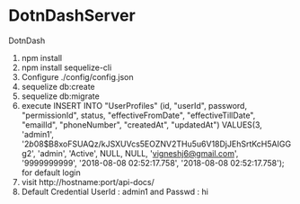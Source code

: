 # DotnDashServer
DotnDash

1) npm install
2) npm install sequelize-cli
3) Configure ./config/config.json
4) sequelize db:create
5) sequelize db:migrate
6) execute INSERT INTO "UserProfiles"
(id, "userId", password, "permissionId", status, "effectiveFromDate", "effectiveTillDate", "emailId", "phoneNumber", "createdAt", "updatedAt")
VALUES(3, 'admin1', '$2b$08$B8xoFSUAQz/kJSXUVcs5EOZNV2THu5u6V18DjJEhSrtKcH5AIGGg2', 'admin', 'Active', NULL, NULL, 'vigneshj6@gmail.com', '9999999999', '2018-08-08 02:52:17.758', '2018-08-08 02:52:17.758'); for default login
7) visit http://hostname:port/api-docs/
8) Default Credential UserId : admin1 and Passwd : hi
